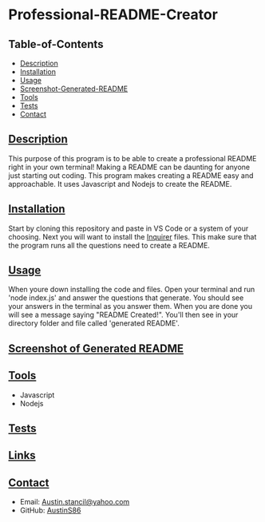 # Professional-README-Creator

 ## Table-of-Contents

  * [Description](#description)
  * [Installation](#installation)
  * [Usage](#usage)
  * [Screenshot-Generated-README](#screenshot-of-generated-readme)
  * [Tools](#tools)
  * [Tests](#tests)
  * [Contact](#contact)
  

## [Description](#table-of-contents)
This purpose of this program is to be able to create a professional README right in your own terminal! Making a README can be daunting for anyone just starting out coding. This program makes creating a README easy and approachable. It uses Javascript and Nodejs to create the README.

## [Installation](#table-of-contents)
Start by cloning this repository and paste in VS Code or a system of your choosing. Next you will want to install the [Inquirer](https://www.npmjs.com/package/inquirer) files. This make sure that the program runs all the questions need to create a README. 

## [Usage](#table-of-contents)
When youre down installing the code and files. Open your terminal and run 'node index.js' and answer the questions that generate. You should see your answers in the terminal as you answer them. When you are done you will see a message saying "README Created!". You'll then see in your directory folder and file called 'generated README'. 


## [Screenshot of Generated README](#table-of-contents)

## [Tools](#table-of-contents)
- Javascript
- Nodejs

## [Tests](#table-of-contents)

## [Links](#table-of-contents)


## [Contact](#table-of-contents)
- Email: Austin.stancil@yahoo.com
- GitHub: [AustinS86](https://github.com/AustinS86)
